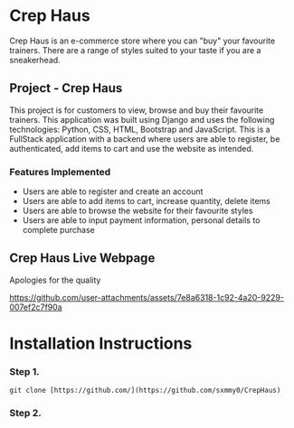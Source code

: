 # Crep Haus

Crep Haus is an e-commerce store where you can "buy" your favourite trainers. There are a range of styles suited to your taste if you are a sneakerhead.

## Project - Crep Haus

This project is for customers to view, browse and buy their favourite trainers. This application was built using Django and uses the following technologies: Python, CSS, HTML, Bootstrap and JavaScript.
This is a FullStack application with a backend where users are able to register, be authenticated, add items to cart and use the website as intended. 
### Features Implemented
- Users are able to register and create an account
- Users are able to add items to cart, increase quantity, delete items
- Users are able to browse the website for their favourite styles
- Users are able to input payment information, personal details to complete purchase

## Crep Haus Live Webpage
Apologies for the quality

https://github.com/user-attachments/assets/7e8a6318-1c92-4a20-9229-007ef2c7f90a

# Installation Instructions
### Step 1.
` git clone [https://github.com/](https://github.com/sxmmy0/CrepHaus) `
### Step 2.
